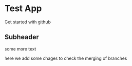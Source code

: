 # Test App

Get started with github

## Subheader

some more text

here we add some chages
to check the merging of branches